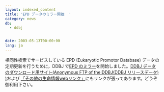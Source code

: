 ```yaml
---
layout: indexed_content
title: 'EPD データのミラー開始　'
category: news
db:
  - ddbj


date: 2003-05-13T00:00:00
lang: ja
---
```


相同性検索でサービスしている EPD (Eukaryotic Promotor Database) データの定期更新を行うために，DDBJ で<a href="ftp://ftp.ddbj.nig.ac.jp/mirror_database/epd/">EPD のミラー</a>を開始しました。<a href="/services/index.html">DDBJ データのダウンロード用サイト(Anonymous FTP of the DDBJ(DDBJ リリースデータ) )</a>および <a href="/infobio/links-j.html">「その他の生命情報webリンク」</a>にもリンクが張ってあります。どうぞ御利用下さい。
